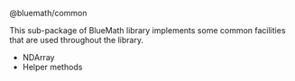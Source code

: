 
@bluemath/common

This sub-package of BlueMath library implements some common facilities that
are used throughout the library.

* NDArray
* Helper methods